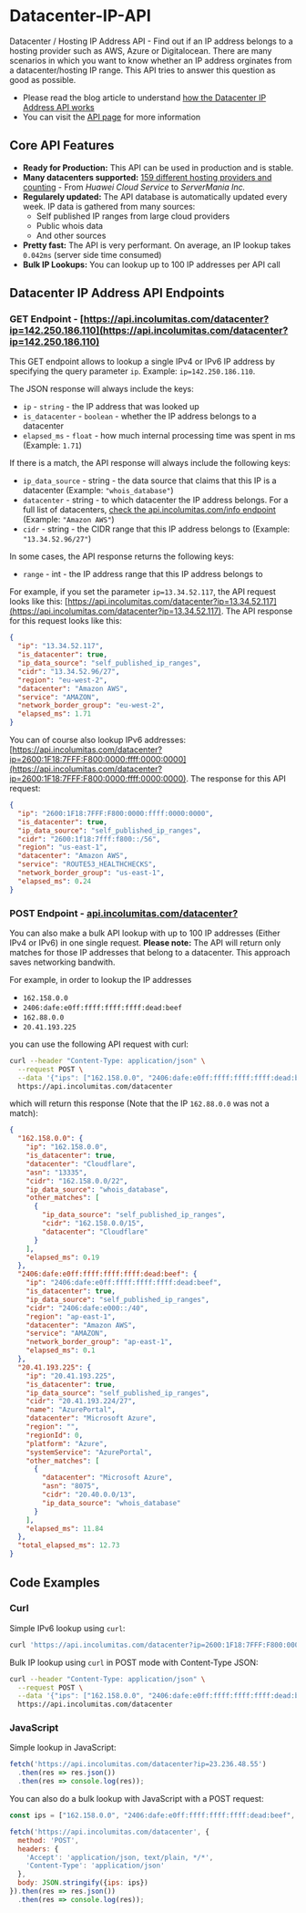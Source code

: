 # Datacenter-IP-API
Datacenter / Hosting IP Address API - Find out if an IP address belongs to a hosting provider such as AWS, Azure or Digitalocean. There are many scenarios in which you want to know whether an IP address orginates from a datacenter/hosting IP range. This API tries to answer this question as good as possible.

+ Please read the blog article to understand [how the Datacenter IP Address API works](https://incolumitas.com/2022/03/09/find-out-if-an-IP-address-belongs-to-a-hosting-provider/#isso-thread)
+ You can visit the [API page](https://incolumitas.com/pages/Datacenter-IP-API/) for more information

## Core API Features

+ **Ready for Production:** This API can be used in production and is stable.
+ **Many datacenters supported:** [159 different hosting providers and counting](https://api.incolumitas.com/info) - From *Huawei Cloud Service* to *ServerMania Inc.*
+ **Regularely updated:** The API database is automatically updated every week. IP data is gathered from many sources: 
  + Self published IP ranges from large cloud providers
  + Public whois data
  + And other sources
+ **Pretty fast:** The API is very performant. On average, an IP lookup takes `0.042ms` (server side time consumed)
+ **Bulk IP Lookups:** You can lookup up to 100 IP addresses per API call

## Datacenter IP Address API Endpoints

### GET Endpoint - [https://api.incolumitas.com/datacenter?ip=142.250.186.110](https://api.incolumitas.com/datacenter?ip=142.250.186.110)

This GET endpoint allows to lookup a single IPv4 or IPv6 IP address by specifying the query parameter `ip`. Example: `ip=142.250.186.110`.

The JSON response will always include the keys:

+ `ip` - `string` - the IP address that was looked up
+ `is_datacenter` - `boolean` - whether the IP address belongs to a datacenter
+ `elapsed_ms` - `float` - how much internal processing time was spent in ms (Example: `1.71`)

If there is a match, the API response will always include the following keys:

+ `ip_data_source` - string - the data source that claims that this IP is a datacenter (Example: `"whois_database"`)
+ `datacenter` - string - to which datacenter the IP address belongs. For a full list of datacenters, [check the api.incolumitas.com/info endpoint](https://api.incolumitas.com/info) (Example: `"Amazon AWS"`)
+ `cidr` - string - the CIDR range that this IP address belongs to (Example: `"13.34.52.96/27"`)

In some cases, the API response returns the following keys:

+ `range` - int - the IP address range that this IP address belongs to

For example, if you set the parameter `ip=13.34.52.117`, the API request looks like this: [https://api.incolumitas.com/datacenter?ip=13.34.52.117](https://api.incolumitas.com/datacenter?ip=13.34.52.117). The API response for this request looks like this:

```json
{
  "ip": "13.34.52.117",
  "is_datacenter": true,
  "ip_data_source": "self_published_ip_ranges",
  "cidr": "13.34.52.96/27",
  "region": "eu-west-2",
  "datacenter": "Amazon AWS",
  "service": "AMAZON",
  "network_border_group": "eu-west-2",
  "elapsed_ms": 1.71
}
```

You can of course also lookup IPv6 addresses: [https://api.incolumitas.com/datacenter?ip=2600:1F18:7FFF:F800:0000:ffff:0000:0000](https://api.incolumitas.com/datacenter?ip=2600:1F18:7FFF:F800:0000:ffff:0000:0000). The response for this API request:

```json
{
  "ip": "2600:1F18:7FFF:F800:0000:ffff:0000:0000",
  "is_datacenter": true,
  "ip_data_source": "self_published_ip_ranges",
  "cidr": "2600:1f18:7fff:f800::/56",
  "region": "us-east-1",
  "datacenter": "Amazon AWS",
  "service": "ROUTE53_HEALTHCHECKS",
  "network_border_group": "us-east-1",
  "elapsed_ms": 0.24
}
```

### POST Endpoint - [api.incolumitas.com/datacenter?](https://api.incolumitas.com/datacenter?)

You can also make a bulk API lookup with up to 100 IP addresses (Either IPv4 or IPv6) in one single request. **Please note:** The API will return only matches for those IP addresses that belong to a datacenter. This approach saves networking bandwith.

For example, in order to lookup the IP addresses

+ `162.158.0.0`
+ `2406:dafe:e0ff:ffff:ffff:ffff:dead:beef`
+ `162.88.0.0`
+ `20.41.193.225`

you can use the following API request with curl:

```bash
curl --header "Content-Type: application/json" \
  --request POST \
  --data '{"ips": ["162.158.0.0", "2406:dafe:e0ff:ffff:ffff:ffff:dead:beef", "162.88.0.0", "20.41.193.225"]}' \
  https://api.incolumitas.com/datacenter
```

which will return this response (Note that the IP `162.88.0.0` was not a match):

```json
{
  "162.158.0.0": {
    "ip": "162.158.0.0",
    "is_datacenter": true,
    "datacenter": "Cloudflare",
    "asn": "13335",
    "cidr": "162.158.0.0/22",
    "ip_data_source": "whois_database",
    "other_matches": [
      {
        "ip_data_source": "self_published_ip_ranges",
        "cidr": "162.158.0.0/15",
        "datacenter": "Cloudflare"
      }
    ],
    "elapsed_ms": 0.19
  },
  "2406:dafe:e0ff:ffff:ffff:ffff:dead:beef": {
    "ip": "2406:dafe:e0ff:ffff:ffff:ffff:dead:beef",
    "is_datacenter": true,
    "ip_data_source": "self_published_ip_ranges",
    "cidr": "2406:dafe:e000::/40",
    "region": "ap-east-1",
    "datacenter": "Amazon AWS",
    "service": "AMAZON",
    "network_border_group": "ap-east-1",
    "elapsed_ms": 0.1
  },
  "20.41.193.225": {
    "ip": "20.41.193.225",
    "is_datacenter": true,
    "ip_data_source": "self_published_ip_ranges",
    "cidr": "20.41.193.224/27",
    "name": "AzurePortal",
    "datacenter": "Microsoft Azure",
    "region": "",
    "regionId": 0,
    "platform": "Azure",
    "systemService": "AzurePortal",
    "other_matches": [
      {
        "datacenter": "Microsoft Azure",
        "asn": "8075",
        "cidr": "20.40.0.0/13",
        "ip_data_source": "whois_database"
      }
    ],
    "elapsed_ms": 11.84
  },
  "total_elapsed_ms": 12.73
}
```

## Code Examples

### Curl

Simple IPv6 lookup using `curl`:

```bash
curl 'https://api.incolumitas.com/datacenter?ip=2600:1F18:7FFF:F800:0000:ffff:0000:0000'
```

Bulk IP lookup using `curl` in POST mode with Content-Type JSON:

```bash
curl --header "Content-Type: application/json" \
  --request POST \
  --data '{"ips": ["162.158.0.0", "2406:dafe:e0ff:ffff:ffff:ffff:dead:beef", "162.88.0.0", "20.41.193.225"]}' \
  https://api.incolumitas.com/datacenter
```

### JavaScript

Simple lookup in JavaScript:

```JavaScript
fetch('https://api.incolumitas.com/datacenter?ip=23.236.48.55')
  .then(res => res.json())
  .then(res => console.log(res));
```

You can also do a bulk lookup with JavaScript with a POST request:

```JavaScript
const ips = ["162.158.0.0", "2406:dafe:e0ff:ffff:ffff:ffff:dead:beef", "162.88.0.0", "20.41.193.225"];

fetch('https://api.incolumitas.com/datacenter', {
  method: 'POST',
  headers: {
    'Accept': 'application/json, text/plain, */*',
    'Content-Type': 'application/json'
  },
  body: JSON.stringify({ips: ips})
}).then(res => res.json())
  .then(res => console.log(res));
```

